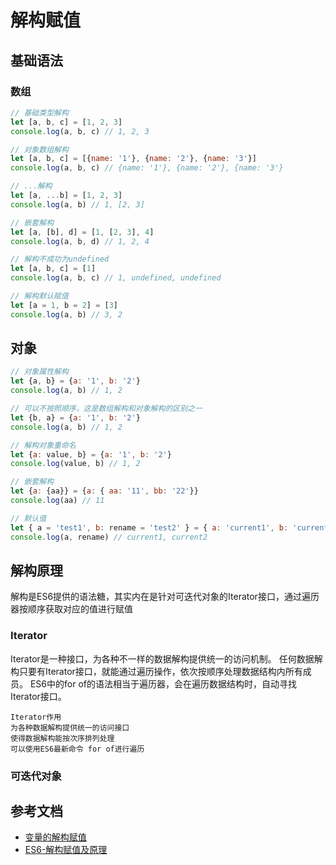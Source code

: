 # 解构赋值
## 基础语法
### 数组
```js
// 基础类型解构
let [a, b, c] = [1, 2, 3]
console.log(a, b, c) // 1, 2, 3

// 对象数组解构
let [a, b, c] = [{name: '1'}, {name: '2'}, {name: '3'}]
console.log(a, b, c) // {name: '1'}, {name: '2'}, {name: '3'}

// ...解构
let [a, ...b] = [1, 2, 3]
console.log(a, b) // 1, [2, 3]

// 嵌套解构
let [a, [b], d] = [1, [2, 3], 4]
console.log(a, b, d) // 1, 2, 4

// 解构不成功为undefined
let [a, b, c] = [1]
console.log(a, b, c) // 1, undefined, undefined

// 解构默认赋值
let [a = 1, b = 2] = [3]
console.log(a, b) // 3, 2
```

## 对象
```js
// 对象属性解构
let {a, b} = {a: '1', b: '2'}
console.log(a, b) // 1, 2

// 可以不按照顺序，这是数组解构和对象解构的区别之一
let {b, a} = {a: '1', b: '2'}
console.log(a, b) // 1, 2

// 解构对象重命名
let {a: value, b} = {a: '1', b: '2'}
console.log(value, b) // 1, 2

// 嵌套解构
let {a: {aa}} = {a: { aa: '11', bb: '22'}}
console.log(aa) // 11

// 默认值
let { a = 'test1', b: rename = 'test2' } = { a: 'current1', b: 'current2'}
console.log(a, rename) // current1, current2

```

## 解构原理
解构是ES6提供的语法糖，其实内在是针对可迭代对象的Iterator接口，通过遍历器按顺序获取对应的值进行赋值

### Iterator
Iterator是一种接口，为各种不一样的数据解构提供统一的访问机制。
任何数据解构只要有Iterator接口，就能通过遍历操作，依次按顺序处理数据结构内所有成员。
ES6中的for of的语法相当于遍历器，会在遍历数据结构时，自动寻找Iterator接口。

```$xlst
Iterator作用
为各种数据解构提供统一的访问接口
使得数据解构能按次序排列处理
可以使用ES6最新命令 for of进行遍历
```
### 可迭代对象


## 参考文档

* [变量的解构赋值](https://es6.ruanyifeng.com/#docs/destructuring)
* [ES6-解构赋值及原理](https://juejin.im/post/6844903764772519943)

